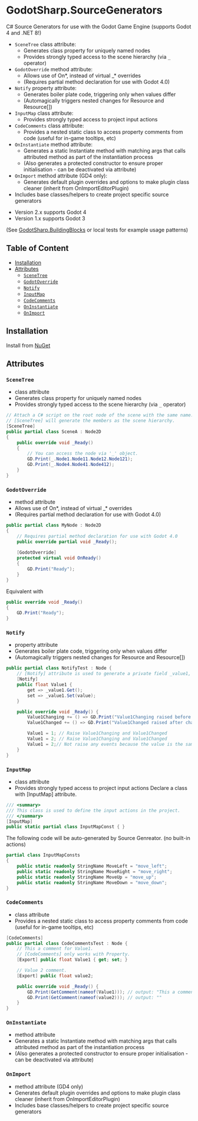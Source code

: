 # GodotSharp.SourceGenerators

C# Source Generators for use with the Godot Game Engine (supports Godot 4 and .NET 8!)
* `SceneTree` class attribute:
  * Generates class property for uniquely named nodes
  * Provides strongly typed access to the scene hierarchy (via `_` operator)
* `GodotOverride` method attribute:
  * Allows use of On*, instead of virtual _* overrides
  * (Requires partial method declaration for use with Godot 4.0)
* `Notify` property attribute:
  * Generates boiler plate code, triggering only when values differ
  * (Automagically triggers nested changes for Resource and Resource[])
* `InputMap` class attribute:
  * Provides strongly typed access to project input actions
* `CodeComments` class attribute:
  * Provides a nested static class to access property comments from code (useful for in-game tooltips, etc)
* `OnInstantiate` method attribute:
  * Generates a static Instantiate method with matching args that calls attributed method as part of the instantiation process
  * (Also generates a protected constructor to ensure proper initialisation - can be deactivated via attribute)
* `OnImport` method attribute (GD4 only):
  * Generates default plugin overrides and options to make plugin class cleaner (inherit from OnImportEditorPlugin)
* Includes base classes/helpers to create project specific source generators

- Version 2.x supports Godot 4
- Version 1.x supports Godot 3

(See [GodotSharp.BuildingBlocks][1] or local tests for example usage patterns)

[1]: https://github.com/Cat-Lips/GodotSharp.BuildingBlocks

## Table of Content
- [Installation](#installation)
- [Attributes](#attributes)
  - [`SceneTree`](#scenetree)
  - [`GodotOverride`](#godotoverride)
  - [`Notify`](#notify)
  - [`InputMap`](#inputmap)
  - [`CodeComments`](#codecomments)
  - [`OnInstantiate`](#oninstantiate)
  - [`OnImport`](#onimport)
  
## Installation
Install from [NuGet](https://www.nuget.org/packages/GodotSharp.SourceGenerators)

## Attributes

### `SceneTree`
  * class attribute
  * Generates class property for uniquely named nodes
  * Provides strongly typed access to the scene hierarchy (via `_` operator)
```cs
// Attach a C# script on the root node of the scene with the same name.
// [SceneTree] will generate the members as the scene hierarchy.
[SceneTree]
public partial class SceneA : Node2D 
{
    public override void _Ready() 
    {
        // You can access the node via '_' object.
        GD.Print(_.Node1.Node11.Node12.Node121);
        GD.Print(_.Node4.Node41.Node412);
    }
}
```
### `GodotOverride`
  * method attribute
  * Allows use of On*, instead of virtual _* overrides
  * (Requires partial method declaration for use with Godot 4.0)
```cs
public partial class MyNode : Node2D 
{
    // Requires partial method declaration for use with Godot 4.0
    public override partial void _Ready(); 
    
    [GodotOverride]
    protected virtual void OnReady() 
    {
        GD.Print("Ready");   
    }
}
```
  Equivalent with
  ```cs
  public override void _Ready() 
  {
      GD.Print("Ready");
  }
  ```
### `Notify`
  * property attribute
  * Generates boiler plate code, triggering only when values differ
  * (Automagically triggers nested changes for Resource and Resource[])
```cs
public partial class NotifyTest : Node {
    // [Notify] attribute is used to generate a private field _value1, a public event Action Value1Changing, and Value1Changed.
    [Notify]
    public float Value1 {
        get => _value1.Get();
        set => _value1.Set(value);
    }

    public override void _Ready() {
        Value1Changing += () => GD.Print("Value1Changing raised before changing the value.");
        Value1Changed += () => GD.Print("Value1Changed raised after changing the value.");

        Value1 = 1; // Raise Value1Changing and Value1Changed
        Value1 = 2; // Raise Value1Changing and Value1Changed
        Value1 = 2;// Not raise any events because the value is the same.
    }
}
```
### `InputMap`
  * class attribute
  * Provides strongly typed access to project input actions
  Declare a class with [InputMap] attribute.
```cs
/// <summary>
/// This class is used to define the input actions in the project.
/// </summary>
[InputMap]
public static partial class InputMapConst { }
```
The following code will be auto-generated by Source Genreator. (no built-in actions)
```cs
partial class InputMapConsts
{
    public static readonly StringName MoveLeft = "move_left";
    public static readonly StringName MoveRight = "move_right";
    public static readonly StringName MoveUp = "move_up";
    public static readonly StringName MoveDown = "move_down";
}

```
### `CodeComments`
  * class attribute
  * Provides a nested static class to access property comments from code (useful for in-game tooltips, etc)
```cs
[CodeComments]
public partial class CodeCommentsTest : Node {
    // This a comment for Value1.
    // [CodeComments] only works with Property.
    [Export] public float Value1 { get; set; }

    // Value 2 comment.
    [Export] public float value2;

    public override void _Ready() {
        GD.Print(GetComment(nameof(Value1))); // output: "This a comment for Value1\n[CodeComments] only works with Property."
        GD.Print(GetComment(nameof(value2))); // output: ""
    }
}
```
### `OnInstantiate`
  * method attribute
  * Generates a static Instantiate method with matching args that calls attributed method as part of the instantiation process
  * (Also generates a protected constructor to ensure proper initialisation - can be deactivated via attribute)
### `OnImport`
  * method attribute (GD4 only)
  * Generates default plugin overrides and options to make plugin class cleaner (inherit from OnImportEditorPlugin)
  * Includes base classes/helpers to create project specific source generators
